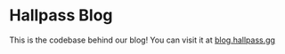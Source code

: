 # Hallpass Blog
This is the codebase behind our blog! You can visit it at [blog.hallpass.gg](https://blog.hallpass.gg)